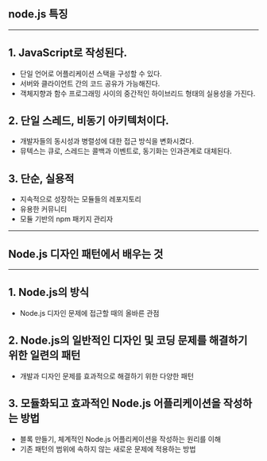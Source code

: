 node.js 특징
-----------------------
- - -
## 1. JavaScript로 작성된다.
- 단일 언어로 어플리케이션 스택을 구성할 수 있다.
- 서버와 클라이언트 간의 코드 공유가 가능해진다.
- 객체지향과 함수 프로그래밍 사이의 중간적인 하이브리드 형태의 실용성을 가진다.
## 2. 단일 스레드, 비동기 아키텍처이다.
- 개발자들의 동시성과 병렬성에 대한 접근 방식을 변화시켰다.
- 뮤텍스는 큐로, 스레드는 콜백과 이벤트로, 동기화는 인과관계로 대체된다.
## 3. 단순, 실용적
- 지속적으로 성장하는 모듈들의 레포지토리
- 유용한 커뮤니티
- 모듈 기반의 npm 패키지 관리자

- - -
Node.js 디자인 패턴에서 배우는 것
-------------------
- - -
## 1. Node.js의 방식
- Node.js 디자인 문제에 접근할 때의 올바른 관점
## 2. Node.js의 일반적인 디자인 및 코딩 문제를 해결하기 위한 일련의 패턴
- 개발과 디자인 문제를 효과적으로 해결하기 위한 다양한 패턴
## 3. 모듈화되고 효과적인 Node.js 어플리케이션을 작성하는 방법
- 블록 만들기, 체계적인 Node.js 어플리케이션을 작성하는 원리를 이해
- 기존 패턴의 범위에 속하지 않는 새로운 문제에 적용하는 방법
